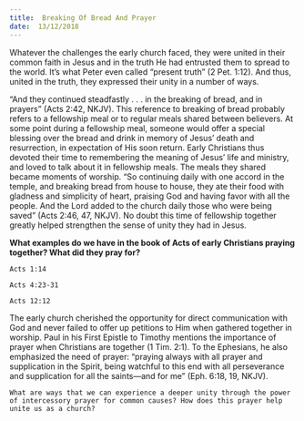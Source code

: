 ```yaml
---
title:  Breaking Of Bread And Prayer
date:  13/12/2018
---
```


Whatever the challenges the early church faced, they were united in their common faith in Jesus and in the truth He had entrusted them to spread to the world. It’s what Peter even called “present truth” (2 Pet. 1:12). And thus, united in the truth, they expressed their unity in a number of ways.

“And they continued steadfastly .  .  . in the breaking of bread, and in prayers” (Acts 2:42, NKJV). This reference to breaking of bread probably refers to a fellowship meal or to regular meals shared between believers. At some point during a fellowship meal, someone would offer a special blessing over the bread and drink in memory of Jesus’ death and resurrection, in expectation of His soon return. Early Christians thus devoted their time to remembering the meaning of Jesus’ life and ministry, and loved to talk about it in fellowship meals. The meals they shared became moments of worship. “So continuing daily with one accord in the temple, and breaking bread from house to house, they ate their food with gladness and simplicity of heart, praising God and having favor with all the people. And the Lord added to the church daily those who were being saved” (Acts 2:46, 47, NKJV). No doubt this time of fellowship together greatly helped strengthen the sense of unity they had in Jesus.

**What examples do we have in the book of Acts of early Christians praying together? What did they pray for?**

`Acts 1:14`

`Acts 4:23-31`

`Acts 12:12`

The early church cherished the opportunity for direct communication with God and never failed to offer up petitions to Him when gathered together in worship. Paul in his First Epistle to Timothy mentions the importance of prayer when Christians are together (1 Tim. 2:1). To the Ephesians, he also emphasized the need of prayer: “praying always with all prayer and supplication in the Spirit, being watchful to this end with all perseverance and supplication for all the saints—and for me” (Eph. 6:18, 19, NKJV).

`What are ways that we can experience a deeper unity through the power of intercessory prayer for common causes? How does this prayer help unite us as a church?`